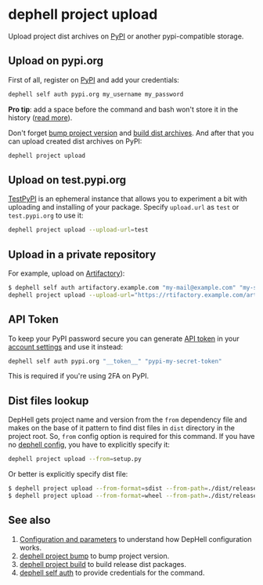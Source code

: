 # dephell project upload

Upload project dist archives on [PyPI](https://pypi.org) or another pypi-compatible storage.

## Upload on pypi.org

First of all, register on [PyPI](https://pypi.org) and add your credentials:

```bash
dephell self auth pypi.org my_username my_password
```

**Pro tip**: add a space before the command and bash won't store it in the history ([read more](https://stackoverflow.com/a/29188490)).

Don't forget [bump project version](cmd-project-bump) and [build dist archives](cmd-project-build). And after that you can upload created dist archives on PyPI:

```bash
dephell project upload
```

## Upload on test.pypi.org

[TestPyPI](https://test.pypi.org/) is an ephemeral instance that allows you to experiment a bit with uploading and installing of your package. Specify `upload.url` as `test` or `test.pypi.org` to use it:

```bash
dephell project upload --upload-url=test
```

## Upload in a private repository

For example, upload on [Artifactory](https://jfrog.com/artifactory/)):

```bash
$ dephell self auth artifactory.example.com "my-mail@example.com" "my-secret-api-key"
dephell project upload --upload-url="https://rtifactory.example.com/artifactory/api/pypi/pypi-internal"
```

## API Token

To keep your PyPI password secure you can generate [API token](https://pypi.org/help/#apitoken) in your [account settings](https://pypi.org/manage/account/) and use it instead:

```bash
dephell self auth pypi.org "__token__" "pypi-my-secret-token"
```

This is required if you're using 2FA on PyPI.

## Dist files lookup

DepHell gets project name and version from the `from` dependency file and makes on the base of it pattern to find dist files in `dist` directory in the project root. So, `from` config option is required for this command. If you have no [dephell config](config), you have to explicitly specify it:

```bash
dephell project upload --from=setup.py
```

Or better is explicitly specify dist file:

```bash
$ dephell project upload --from-format=sdist --from-path=./dist/release-name.tar.gz
$ dephell project upload --from-format=wheel --from-path=./dist/release-name.whl
```

## See also

1. [Configuration and parameters](cmd-self-auth) to understand how DepHell configuration works.
1. [dephell project bump](cmd-project-bump) to bump project version.
1. [dephell project build](cmd-project-build) to build release dist packages.
1. [dephell self auth](cmd-self-auth) to provide credentials for the command.
